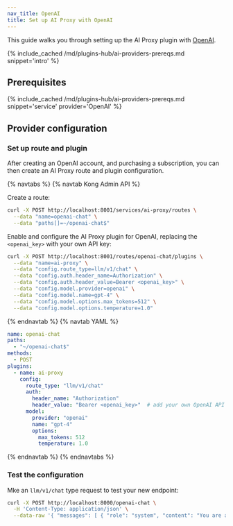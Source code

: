 ```yaml
---
nav_title: OpenAI
title: Set up AI Proxy with OpenAI
---
```


This guide walks you through setting up the AI Proxy plugin with [OpenAI](https://openai.com/).

{% include_cached /md/plugins-hub/ai-providers-prereqs.md snippet='intro' %}

## Prerequisites

{% include_cached /md/plugins-hub/ai-providers-prereqs.md snippet='service' provider='OpenAI' %}

## Provider configuration

### Set up route and plugin

After creating an OpenAI account, and purchasing a subscription, you can then create an
AI Proxy route and plugin configuration.

{% navtabs %}
{% navtab Kong Admin API %}

Create a route:

```bash
curl -X POST http://localhost:8001/services/ai-proxy/routes \
  --data "name=openai-chat" \
  --data "paths[]=~/openai-chat$"
```

Enable and configure the AI Proxy plugin for OpenAI, replacing the `<openai_key>` with your own API key:

```bash
curl -X POST http://localhost:8001/routes/openai-chat/plugins \
  --data "name=ai-proxy" \
  --data "config.route_type=llm/v1/chat" \
  --data "config.auth.header_name=Authorization" \
  --data "config.auth.header_value=Bearer <openai_key>" \
  --data "config.model.provider=openai" \
  --data "config.model.name=gpt-4" \
  --data "config.model.options.max_tokens=512" \
  --data "config.model.options.temperature=1.0"
```
{% endnavtab %}
{% navtab YAML %}
```yaml
name: openai-chat
paths:
  - "~/openai-chat$"
methods:
  - POST
plugins:
  - name: ai-proxy
    config:
      route_type: "llm/v1/chat"
      auth:
        header_name: "Authorization"
        header_value: "Bearer <openai_key>"  # add your own OpenAI API key
      model:
        provider: "openai"
        name: "gpt-4"
        options:
          max_tokens: 512
          temperature: 1.0
```
{% endnavtab %}
{% endnavtabs %}

### Test the configuration

Mke an `llm/v1/chat` type request to test your new endpoint:

```bash
curl -X POST http://localhost:8000/openai-chat \
  -H 'Content-Type: application/json' \
  --data-raw '{ "messages": [ { "role": "system", "content": "You are a mathematician" }, { "role": "user", "content": "What is 1+1?"} ] }'
```